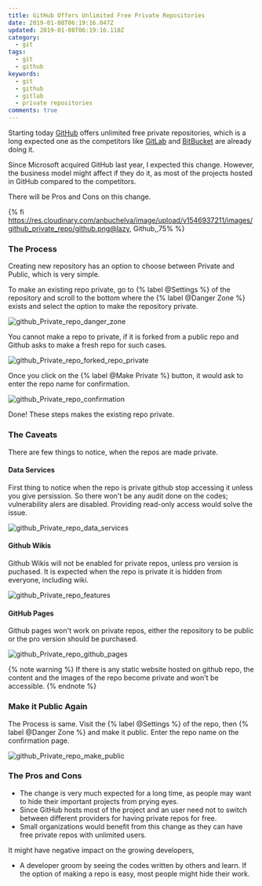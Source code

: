 ```yaml
---
title: GitHub Offers Unlimited Free Private Repositories
date: 2019-01-08T06:19:16.047Z
updated: 2019-01-08T06:19:16.110Z
category:
  - git
tags:
  - git
  - github
keywords:
  - git
  - github
  - gitlab
  - private repositories
comments: true
---
```

Starting today [GitHub](https://github.com/) offers unlimited free private repositories, which is a long expected one as the competitors  like [GitLab](https://githlab.com) and [BitBucket](https://bitbucket.org) are already doing it.

Since Microsoft acquired GitHub last year, I expected this change.  However, the business model might affect if they do it, as most of the projects hosted in GitHub compared to the competitors.

There will be Pros and Cons on this change.

<!---more--->

{% fi https://res.cloudinary.com/anbuchelva/image/upload/v1546937211/images/github_private_repo/github.png@lazy, Github,,75% %}

### The Process

Creating new repository has an option to choose between Private and Public, which is very simple.

To make an existing repo private, go to {% label @Settings %} of the repository and scroll to the bottom where the {% label @Danger Zone %} exists and select the option to make the repository private.

![github_Private_repo_danger_zone](https://res.cloudinary.com/anbuchelva/image/upload/v1546930142/images/github_private_repo/github_Private_repo_danger_zone.png)

You cannot make a repo to private, if it is forked from a public repo and Github asks to make a fresh repo for such cases.

![github_Private_repo_forked_repo_private](https://res.cloudinary.com/anbuchelva/image/upload/v1546930142/images/github_private_repo/github_Private_repo_forked_repo_private.png)

Once you click on the {% label @Make Private %} button, it would ask to enter the repo name for confirmation.

![github_Private_repo_confirmation](https://res.cloudinary.com/anbuchelva/image/upload/v1546930142/images/github_private_repo/github_Private_repo_confirmation.png)

Done! These steps makes the existing repo private.

### The Caveats

There are few things to notice, when the repos are made private.  

#### Data Services

First thing to notice when the repo is private github stop accessing it unless you give persission. So there won't be any audit done on the codes; vulnerability alers are disabled. Providing read-only access would solve the issue.

![github_Private_repo_data_services](https://res.cloudinary.com/anbuchelva/image/upload/v1546930142/images/github_private_repo/github_Private_repo_data_services.png)

#### Github Wikis

Github Wikis will not be enabled for private repos, unless pro version is puchased.  It is expected when the repo is private it is hidden from everyone, including wiki.

![github_Private_repo_features](https://res.cloudinary.com/anbuchelva/image/upload/v1546930143/images/github_private_repo/github_Private_repo_features.png)

#### GitHub Pages

Github pages won't work on private repos, either the repository to be public or the pro version should be purchased.

![github_Private_repo_github_pages](https://res.cloudinary.com/anbuchelva/image/upload/v1546930142/images/github_private_repo/github_Private_repo_github_pages.png)

{% note warning %}
If there is any static website hosted on github repo, the content and the images of the repo become private and won't be accessible.
{% endnote %}

### Make it Public Again

The Process is same. Visit the {% label @Settings %} of the repo, then {% label @Danger Zone %} and make it public.  Enter the repo name on the confirmation page.

![github_Private_repo_make_public](https://res.cloudinary.com/anbuchelva/image/upload/v1546930143/images/github_private_repo/github_Private_repo_make_public.png)

### The Pros and Cons

* The change is very much expected for a long time, as people may want to hide their important projects from prying eyes.
* Since GitHub hosts most of the project and an user need not to switch between different providers for having private repos for free.
* Small organizations would benefit from this change as they can have free private repos with unlimited users.

It might have negative impact on the growing developers,

* A developer groom by seeing the codes written by others and learn.  If the option of making a repo is easy, most people might hide their work.
